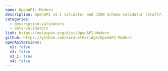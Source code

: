```yaml
---
name: OpenAPI::Modern
description: OpenAPI v3.1 validator and JSON Schema validator (draft7, draft2019-09, draft2020-12)
categories:
  - description-validators
  - data-validators
link: https://metacpan.org/dist/OpenAPI-Modern
github: https://github.com/karenetheridge/OpenAPI-Modern
openApiVersions:
  v2: false
  v3: false
  v3_1: true
  v4: false
---
```

